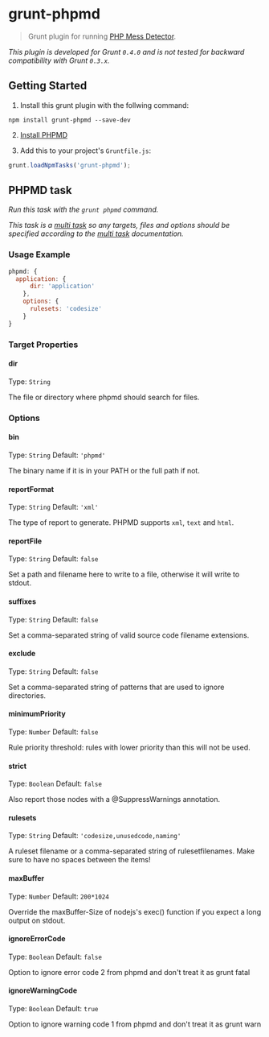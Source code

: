 # grunt-phpmd

> Grunt plugin for running [PHP Mess Detector](http://phpmd.org).

_This plugin is developed for Grunt `0.4.0` and is not tested for backward compatibility with Grunt `0.3.x`._

## Getting Started

1. Install this grunt plugin with the follwing command:

```shell
npm install grunt-phpmd --save-dev
```

2. [Install PHPMD](http://phpmd.org/download/index.html)

3. Add this to your project's `Gruntfile.js`:

```js
grunt.loadNpmTasks('grunt-phpmd');
```

## PHPMD task

_Run this task with the `grunt phpmd` command._

_This task is a [multi task][] so any targets, files and options should be specified according to the [multi task][] documentation._

[multi task]: https://github.com/gruntjs/grunt/wiki/Configuring-tasks

### Usage Example

```js
phpmd: {
  application: {
	  dir: 'application'
	},
	options: {
	  rulesets: 'codesize'
	}
}
```

### Target Properties

#### dir
Type: `String`

The file or directory where phpmd should search for files.

### Options
#### bin
Type: `String`
Default: `'phpmd'`

The binary name if it is in your PATH or the full path if not.

#### reportFormat
Type: `String`
Default: `'xml'`

The type of report to generate. PHPMD supports `xml`, `text` and `html`.

#### reportFile
Type: `String`
Default: `false`

Set a path and filename here to write to a file, otherwise it will write to stdout.

#### suffixes
Type: `String`
Default: `false`

Set a comma-separated string of valid source code filename extensions.

#### exclude
Type: `String`
Default: `false`

Set a comma-separated string of patterns that are used to ignore directories.

#### minimumPriority
Type: `Number`
Default: `false`

Rule priority threshold: rules with lower priority than this will not be used.

#### strict
Type: `Boolean`
Default: `false`

Also report those nodes with a @SuppressWarnings annotation.

#### rulesets
Type: `String`
Default: `'codesize,unusedcode,naming'`

A ruleset filename or a comma-separated string of rulesetfilenames. Make sure to have no spaces between the items!

#### maxBuffer
Type: `Number`
Default: `200*1024`

Override the maxBuffer-Size of nodejs's exec() function if you expect a long output on stdout.

#### ignoreErrorCode
Type: `Boolean`
Default: `false`

Option to ignore error code 2 from phpmd and don't treat it as grunt fatal

#### ignoreWarningCode
Type: `Boolean`
Default: `true`

Option to ignore warning code 1 from phpmd and don't treat it as grunt warn
